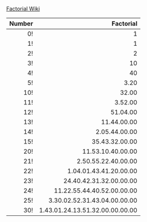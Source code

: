 [Factorial Wiki](https://en.wikipedia.org/wiki/Factorial)

Number | Factorial
---: | ---:
0! | 1
1! | 1
2! | 2
3! | 10
4! | 40
5! | 3.20
10! | 32.00
11! | 3.52.00
12! | 51.04.00
13! | 11.44.00.00
14! | 2.05.44.00.00
15! | 35.43.32.00.00
20! | 11.53.10.40.00.00
21! | 2.50.55.22.40.00.00
22! | 1.04.01.43.41.20.00.00
23! | 24.40.42.31.32.00.00.00
24! | 11.22.55.44.40.52.00.00.00
25! | 3.30.02.52.31.43.04.00.00.00
30! | 1.43.01.24.13.51.32.00.00.00.00
